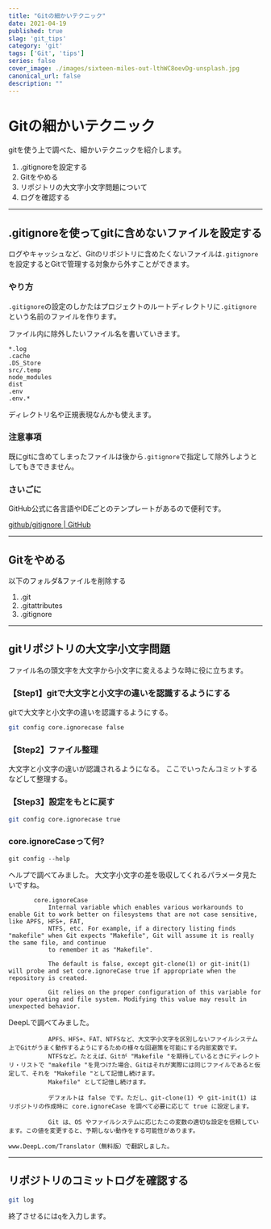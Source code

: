 ```yaml
---
title: "Gitの細かいテクニック"
date: 2021-04-19
published: true
slag: 'git_tips'
category: 'git'
tags: ['Git', 'tips']
series: false
cover_image: ./images/sixteen-miles-out-lthWC8oevDg-unsplash.jpg
canonical_url: false
description: ""
---
```

# Gitの細かいテクニック
gitを使う上で調べた、細かいテクニックを紹介します。

1. .gitignoreを設定する
1. Gitをやめる
1. リポジトリの大文字小文字問題について
1. ログを確認する

---
## .gitignoreを使ってgitに含めないファイルを設定する
ログやキャッシュなど、Gitのリポジトリに含めたくないファイルは`.gitignore`を設定するとGitで管理する対象から外すことができます。

### やり方
`.gitignore`の設定のしかたはプロジェクトのルートディレクトリに`.gitignore`という名前のファイルを作ります。

ファイル内に除外したいファイル名を書いていきます。

```
*.log
.cache
.DS_Store
src/.temp
node_modules
dist
.env
.env.*
```

ディレクトリ名や正規表現なんかも使えます。

### 注意事項
既にgitに含めてしまったファイルは後から`.gitignore`で指定して除外しようとしてもきできません。


### さいごに
GitHub公式に各言語やIDEごとのテンプレートがあるので便利です。

[github/gitignore | GitHub](http://github.com/github/gitignore)


---
## Gitをやめる
以下のフォルダ&ファイルを削除する

1. .git
1. .gitattributes
1. .gitignore

---
## gitリポジトリの大文字小文字問題
ファイル名の頭文字を大文字から小文字に変えるような時に役に立ちます。

### 【Step1】gitで大文字と小文字の違いを認識するようにする
gitで大文字と小文字の違いを認識するようにする。
```bash
git config core.ignorecase false
```

### 【Step2】ファイル整理
大文字と小文字の違いが認識されるようになる。
ここでいったんコミットするなどして整理する。

### 【Step3】設定をもとに戻す

```bash
git config core.ignorecase true
```

### core.ignoreCaseって何?

```
git config --help
```

ヘルプで調べてみました。
大文字小文字の差を吸収してくれるパラメータ見たいですね。

```
       core.ignoreCase
           Internal variable which enables various workarounds to enable Git to work better on filesystems that are not case sensitive, like APFS, HFS+, FAT,
           NTFS, etc. For example, if a directory listing finds "makefile" when Git expects "Makefile", Git will assume it is really the same file, and continue
           to remember it as "Makefile".

           The default is false, except git-clone(1) or git-init(1) will probe and set core.ignoreCase true if appropriate when the repository is created.

           Git relies on the proper configuration of this variable for your operating and file system. Modifying this value may result in unexpected behavior.
```

DeepLで調べてみました。

```
           APFS、HFS+、FAT、NTFSなど、大文字小文字を区別しないファイルシステム上でGitがうまく動作するようにするための様々な回避策を可能にする内部変数です。
           NTFSなど。たとえば、Gitが "Makefile "を期待しているときにディレクトリ・リストで "makefile "を見つけた場合、Gitはそれが実際には同じファイルであると仮定して、それを "Makefile "として記憶し続けます。
           Makefile" として記憶し続けます。

           デフォルトは false です。ただし、git-clone(1) や git-init(1) はリポジトリの作成時に core.ignoreCase を調べて必要に応じて true に設定します。

           Git は、OS やファイルシステムに応じたこの変数の適切な設定を信頼しています。この値を変更すると、予期しない動作をする可能性があります。

www.DeepL.com/Translator（無料版）で翻訳しました。
```
---
## リポジトリのコミットログを確認する

```bash
git log
```

終了させるには`q`を入力します。

